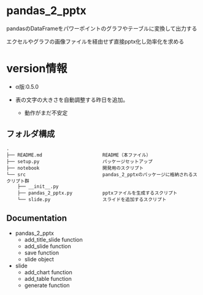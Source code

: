# pandas_2_pptx
pandasのDataFrameをパワーポイントのグラフやテーブルに変換して出力する

エクセルやグラフの画像ファイルを経由せず直接pptx化し効率化を求める

# version情報
- α版:0.5.0

- 表の文字の大きさを自動調整する昨日を追加。
    - 動作がまだ不安定

## フォルダ構成

```
.
├── README.md                      README（本ファイル）
├── setup.py                       パッケージセットアップ
├── notebook                       開発用のスクリプト
└── src                            pandas_2_pptxのパッケージに格納されるスクリプト群
    ├── __init__.py
    ├── pandas_2_pptx.py           pptxファイルを生成するスクリプト
    └── slide.py                   スライドを追加するスクリプト

```

## Documentation

- pandas_2_pptx
    - add_title_slide             function
    - add_slide                    function
    - save                         function
    - slide                        object
- slide
    - add_chart                    function
    - add_table                    function
    - generate                     function
